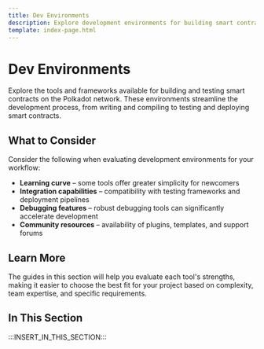 ```yaml
---
title: Dev Environments
description: Explore development environments for building smart contracts on Polkadot, including frameworks and tools to enhance your development workflow.
template: index-page.html
---
```


# Dev Environments

Explore the tools and frameworks available for building and testing smart contracts on the Polkadot network. These environments streamline the development process, from writing and compiling to testing and deploying smart contracts.

## What to Consider

Consider the following when evaluating development environments for your workflow:

- **Learning curve** – some tools offer greater simplicity for newcomers
- **Integration capabilities** – compatibility with testing frameworks and deployment pipelines
- **Debugging features** – robust debugging tools can significantly accelerate development
- **Community resources** – availability of plugins, templates, and support forums

## Learn More

The guides in this section will help you evaluate each tool's strengths, making it easier to choose the best fit for your project based on complexity, team expertise, and specific requirements.

## In This Section

:::INSERT_IN_THIS_SECTION:::
